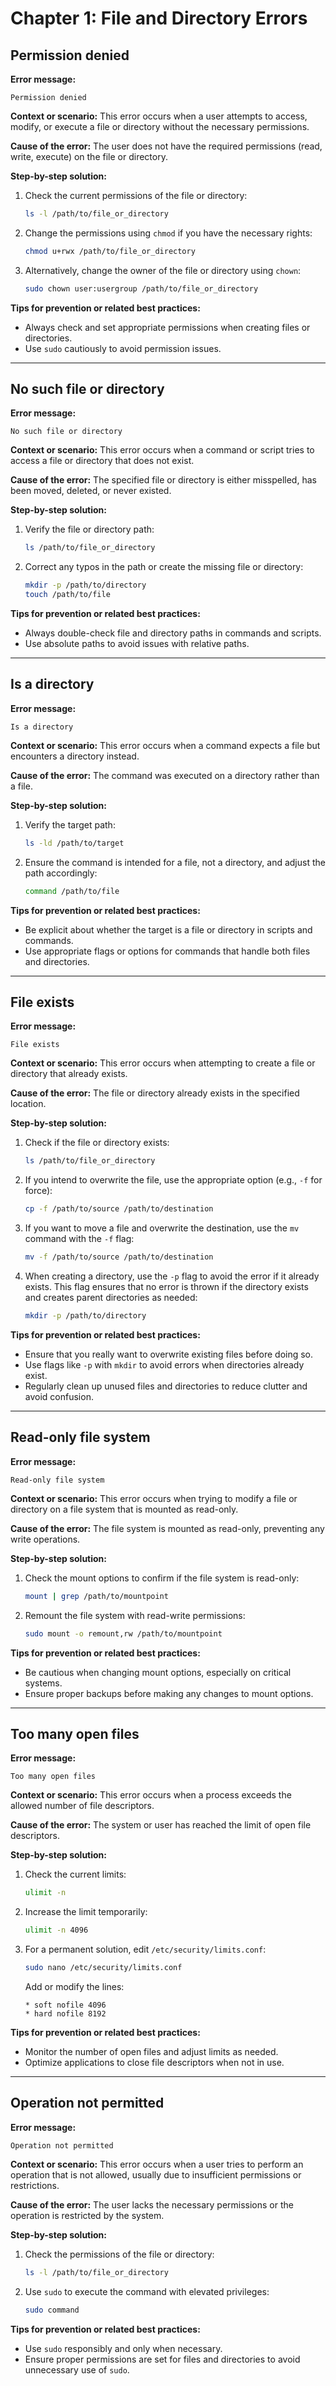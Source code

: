 # Chapter 1: File and Directory Errors

## Permission denied

**Error message:**
```
Permission denied
```

**Context or scenario:**
This error occurs when a user attempts to access, modify, or execute a file or directory without the necessary permissions.

**Cause of the error:**
The user does not have the required permissions (read, write, execute) on the file or directory.

**Step-by-step solution:**
1. Check the current permissions of the file or directory:
    ```sh
    ls -l /path/to/file_or_directory
    ```
2. Change the permissions using `chmod` if you have the necessary rights:
    ```sh
    chmod u+rwx /path/to/file_or_directory
    ```
3. Alternatively, change the owner of the file or directory using `chown`:
    ```sh
    sudo chown user:usergroup /path/to/file_or_directory
    ```

**Tips for prevention or related best practices:**
- Always check and set appropriate permissions when creating files or directories.
- Use `sudo` cautiously to avoid permission issues.

---

## No such file or directory

**Error message:**
```
No such file or directory
```

**Context or scenario:**
This error occurs when a command or script tries to access a file or directory that does not exist.

**Cause of the error:**
The specified file or directory is either misspelled, has been moved, deleted, or never existed.

**Step-by-step solution:**
1. Verify the file or directory path:
    ```sh
    ls /path/to/file_or_directory
    ```
2. Correct any typos in the path or create the missing file or directory:
    ```sh
    mkdir -p /path/to/directory
    touch /path/to/file
    ```

**Tips for prevention or related best practices:**
- Always double-check file and directory paths in commands and scripts.
- Use absolute paths to avoid issues with relative paths.

---

## Is a directory

**Error message:**
```
Is a directory
```

**Context or scenario:**
This error occurs when a command expects a file but encounters a directory instead.

**Cause of the error:**
The command was executed on a directory rather than a file.

**Step-by-step solution:**
1. Verify the target path:
    ```sh
    ls -ld /path/to/target
    ```
2. Ensure the command is intended for a file, not a directory, and adjust the path accordingly:
    ```sh
    command /path/to/file
    ```

**Tips for prevention or related best practices:**
- Be explicit about whether the target is a file or directory in scripts and commands.
- Use appropriate flags or options for commands that handle both files and directories.

---

## File exists

**Error message:**
```
File exists
```

**Context or scenario:**
This error occurs when attempting to create a file or directory that already exists.

**Cause of the error:**
The file or directory already exists in the specified location.

**Step-by-step solution:**
1. Check if the file or directory exists:
    ```sh
    ls /path/to/file_or_directory
    ```
2. If you intend to overwrite the file, use the appropriate option (e.g., `-f` for force):
    ```sh
    cp -f /path/to/source /path/to/destination
    ```
3. If you want to move a file and overwrite the destination, use the `mv` command with the `-f` flag:
    ```sh
    mv -f /path/to/source /path/to/destination
    ```
4. When creating a directory, use the `-p` flag to avoid the error if it already exists. This flag ensures that no error is thrown if the directory exists and creates parent directories as needed:
    ```sh
    mkdir -p /path/to/directory
    ```

**Tips for prevention or related best practices:**
- Ensure that you really want to overwrite existing files before doing so.
- Use flags like `-p` with `mkdir` to avoid errors when directories already exist.
- Regularly clean up unused files and directories to reduce clutter and avoid confusion.

---

## Read-only file system

**Error message:**
```
Read-only file system
```

**Context or scenario:**
This error occurs when trying to modify a file or directory on a file system that is mounted as read-only.

**Cause of the error:**
The file system is mounted as read-only, preventing any write operations.

**Step-by-step solution:**
1. Check the mount options to confirm if the file system is read-only:
    ```sh
    mount | grep /path/to/mountpoint
    ```
2. Remount the file system with read-write permissions:
    ```sh
    sudo mount -o remount,rw /path/to/mountpoint
    ```

**Tips for prevention or related best practices:**
- Be cautious when changing mount options, especially on critical systems.
- Ensure proper backups before making any changes to mount options.

---

## Too many open files

**Error message:**
```
Too many open files
```

**Context or scenario:**
This error occurs when a process exceeds the allowed number of file descriptors.

**Cause of the error:**
The system or user has reached the limit of open file descriptors.

**Step-by-step solution:**
1. Check the current limits:
    ```sh
    ulimit -n
    ```
2. Increase the limit temporarily:
    ```sh
    ulimit -n 4096
    ```
3. For a permanent solution, edit `/etc/security/limits.conf`:
    ```sh
    sudo nano /etc/security/limits.conf
    ```
    Add or modify the lines:
    ```
    * soft nofile 4096
    * hard nofile 8192
    ```

**Tips for prevention or related best practices:**
- Monitor the number of open files and adjust limits as needed.
- Optimize applications to close file descriptors when not in use.

---

## Operation not permitted

**Error message:**
```
Operation not permitted
```

**Context or scenario:**
This error occurs when a user tries to perform an operation that is not allowed, usually due to insufficient permissions or restrictions.

**Cause of the error:**
The user lacks the necessary permissions or the operation is restricted by the system.

**Step-by-step solution:**
1. Check the permissions of the file or directory:
    ```sh
    ls -l /path/to/file_or_directory
    ```
2. Use `sudo` to execute the command with elevated privileges:
    ```sh
    sudo command
    ```

**Tips for prevention or related best practices:**
- Use `sudo` responsibly and only when necessary.
- Ensure proper permissions are set for files and directories to avoid unnecessary use of `sudo`.